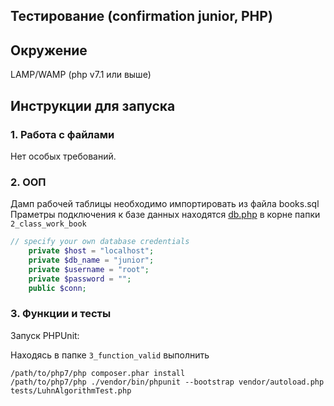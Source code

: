 ## Тестирование (confirmation junior, PHP)

## Окружение

LAMP/WAMP (php v7.1 или выше)

## Инструкции для запуска

### 1. Работа с файлами

Нет особых требований.

### 2. ООП

Дамп рабочей таблицы необходимо импортировать из файла books.sql
Праметры подключения к базе данных находятся [db.php](https://github.com/di207/belenkiy-confirm-jun/tree/master/2_class_work_book/DB.php) в корне папки `2_class_work_book`
```php
// specify your own database credentials
    private $host = "localhost";
    private $db_name = "junior";
    private $username = "root";
    private $password = "";
    public $conn;
```

### 3. Функции и тесты

Запуск PHPUnit:

Находясь в папке `3_function_valid` выполнить 
```composer log
/path/to/php7/php composer.phar install
/path/to/php7/php ./vendor/bin/phpunit --bootstrap vendor/autoload.php tests/LuhnAlgorithmTest.php
```

